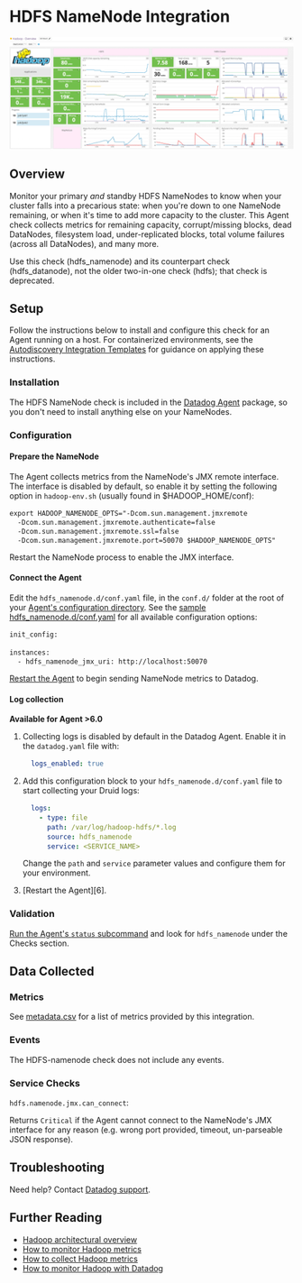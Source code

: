 # HDFS NameNode Integration

![HDFS Dashboard][111]

## Overview

Monitor your primary _and_ standby HDFS NameNodes to know when your cluster falls into a precarious state: when you're down to one NameNode remaining, or when it's time to add more capacity to the cluster. This Agent check collects metrics for remaining capacity, corrupt/missing blocks, dead DataNodes, filesystem load, under-replicated blocks, total volume failures (across all DataNodes), and many more.

Use this check (hdfs_namenode) and its counterpart check (hdfs_datanode), not the older two-in-one check (hdfs); that check is deprecated.

## Setup

Follow the instructions below to install and configure this check for an Agent running on a host. For containerized environments, see the [Autodiscovery Integration Templates][112] for guidance on applying these instructions.

### Installation

The HDFS NameNode check is included in the [Datadog Agent][113] package, so you don't need to install anything else on your NameNodes.

### Configuration
#### Prepare the NameNode

The Agent collects metrics from the NameNode's JMX remote interface. The interface is disabled by default, so enable it by setting the following option in `hadoop-env.sh` (usually found in $HADOOP_HOME/conf):

```
export HADOOP_NAMENODE_OPTS="-Dcom.sun.management.jmxremote
  -Dcom.sun.management.jmxremote.authenticate=false
  -Dcom.sun.management.jmxremote.ssl=false
  -Dcom.sun.management.jmxremote.port=50070 $HADOOP_NAMENODE_OPTS"
```

Restart the NameNode process to enable the JMX interface.

#### Connect the Agent

Edit the `hdfs_namenode.d/conf.yaml` file, in the `conf.d/` folder at the root of your [Agent's configuration directory][114]. See the [sample hdfs_namenode.d/conf.yaml][115] for all available configuration options:

```
init_config:

instances:
  - hdfs_namenode_jmx_uri: http://localhost:50070
```

[Restart the Agent][116] to begin sending NameNode metrics to Datadog.

#### Log collection

**Available for Agent >6.0**

1. Collecting logs is disabled by default in the Datadog Agent. Enable it in the `datadog.yaml` file with:

    ```yaml
      logs_enabled: true
    ```

2. Add this configuration block to your `hdfs_namenode.d/conf.yaml` file to start collecting your Druid logs:

    ```yaml
      logs:
        - type: file
          path: /var/log/hadoop-hdfs/*.log
          source: hdfs_namenode
          service: <SERVICE_NAME>
    ```

    Change the `path` and `service` parameter values and configure them for your environment.

3. [Restart the Agent][6].

### Validation

[Run the Agent's `status` subcommand][117] and look for `hdfs_namenode` under the Checks section.

## Data Collected
### Metrics

See [metadata.csv][118] for a list of metrics provided by this integration.

### Events
The HDFS-namenode check does not include any events.

### Service Checks

`hdfs.namenode.jmx.can_connect`:

Returns `Critical` if the Agent cannot connect to the NameNode's JMX interface for any reason (e.g. wrong port provided, timeout, un-parseable JSON response).

## Troubleshooting
Need help? Contact [Datadog support][119].

## Further Reading

* [Hadoop architectural overview][120]
* [How to monitor Hadoop metrics][121]
* [How to collect Hadoop metrics][122]
* [How to monitor Hadoop with Datadog][123]


[111]: https://raw.githubusercontent.com/DataDog/integrations-core/master/hdfs_datanode/images/hadoop_dashboard.png
[112]: https://docs.datadoghq.com/agent/autodiscovery/integrations
[113]: https://app.datadoghq.com/account/settings#agent
[114]: https://docs.datadoghq.com/agent/guide/agent-configuration-files/?tab=agentv6#agent-configuration-directory
[115]: https://github.com/DataDog/integrations-core/blob/master/hdfs_namenode/datadog_checks/hdfs_namenode/data/conf.yaml.example
[116]: https://docs.datadoghq.com/agent/guide/agent-commands/?tab=agentv6#start-stop-and-restart-the-agent
[117]: https://docs.datadoghq.com/agent/guide/agent-commands/?tab=agentv6#agent-status-and-information
[118]: https://github.com/DataDog/integrations-core/blob/master/hdfs_namenode/metadata.csv
[119]: https://docs.datadoghq.com/help
[120]: https://www.datadoghq.com/blog/hadoop-architecture-overview
[121]: https://www.datadoghq.com/blog/monitor-hadoop-metrics
[122]: https://www.datadoghq.com/blog/collecting-hadoop-metrics
[123]: https://www.datadoghq.com/blog/monitor-hadoop-metrics-datadog
